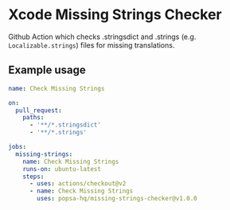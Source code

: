 # Xcode Missing Strings Checker
Github Action which checks .stringsdict and .strings (e.g. `Localizable.strings`) files for missing translations.

## Example usage

```yml
name: Check Missing Strings

on:
  pull_request:
    paths:
      - '**/*.stringsdict'
      - '**/*.strings'

jobs:
  missing-strings:
    name: Check Missing Strings
    runs-on: ubuntu-latest
    steps:
      - uses: actions/checkout@v2
      - name: Check Missing Strings
        uses: popsa-hq/missing-strings-checker@v1.0.0
```
